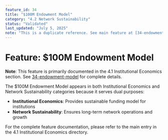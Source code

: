 ```yaml
---
feature_id: 34
title: "$100M Endowment Model"
category: "4.2 Network Sustainability"
status: "Validated"
last_updated: "July 5, 2025"
note: "This is a duplicate reference. See main feature at [34-endowment-model](34-endowment-model) in 4.1 Institutional Economics."
---
```


# Feature: $100M Endowment Model

**Note**: This feature is primarily documented in the 4.1 Institutional Economics section. See [34-endowment-model](34-endowment-model) for complete details.

The $100M Endowment Model appears in both Institutional Economics and Network Sustainability categories because it serves dual purposes:
- **Institutional Economics**: Provides sustainable funding model for institutions
- **Network Sustainability**: Ensures long-term network operations and growth

For the complete feature documentation, please refer to the main entry in the 4.1 Institutional Economics directory.